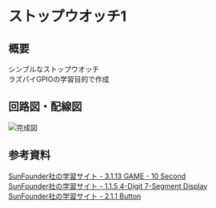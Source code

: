 # ストップウオッチ1

## 概要
シンプルなストップウオッチ  
ラズパイGPIOの学習目的で作成

## 回路図・配線図


![完成図](https://user-images.githubusercontent.com/40209684/166879708-45d20650-7827-4da6-9f43-bdb709e9616e.JPG)

## 参考資料
[SunFounder社の学習サイト - 3.1.13 GAME - 10 Second](https://docs.sunfounder.com/projects/davinci-kit/en/latest/3.1.13_game_10_second.html)  
[SunFounder社の学習サイト - 1.1.5 4-Digit 7-Segment Display](https://docs.sunfounder.com/projects/davinci-kit/en/latest/1.1.5_4-Digit_7-segment_display.html)  
[SunFounder社の学習サイト - 2.1.1 Button](https://docs.sunfounder.com/projects/davinci-kit/en/latest/2.1.1_button.html)

